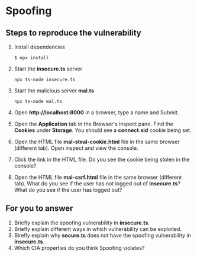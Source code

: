 # Spoofing

## Steps to reproduce the vulnerability

1. Install dependencies

    `$ npx install`

2. Start the **insecure.ts** server

    `npx ts-node insecure.ts`

3. Start the malicious server **mal.ts**

    `npx ts-node mal.ts`

4. Open __http://localhost:8000__ in a browser, type a name and Submit.

5. Open the __Application__ tab in the Browser's inspect pane. Find the __Cookies__ under __Storage__. You should see a __connect.sid__ cookie being set.

6. Open the HTML file __mal-steal-cookie.html__ file in the same browser (different tab). Open inspect and view the console.

7. Click the link in the HTML file. Do you see the cookie being stolen in the console?

8. Open the HTML file __mal-csrf.html__ file in the same browser (different tab). What do you see if the user has not logged out of **insecure.ts**? What do you see if the user has logged out? 


## For you to answer

1. Briefly explain the spoofing vulnerability in **insecure.ts**.
2. Briefly explain different ways in which vulnerability can be exploited.
3. Birefly explain why **secure.ts** does not have the spoofing vulnerability in **insecure.ts**.
4. Which CIA properties do you think Spoofing violates?